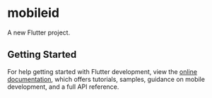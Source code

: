 # mobileid

A new Flutter project.

## Getting Started

<text is missing>

For help getting started with Flutter development, view the
[online documentation](https://docs.flutter.dev/), which offers tutorials,
samples, guidance on mobile development, and a full API reference.
